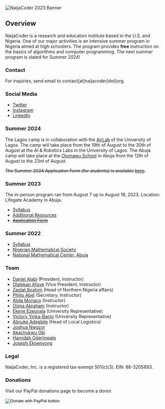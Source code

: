 ![NaijaCoder 2023 Banner](https://github.com/naijacoderorg/NaijaCoder/blob/gh-pages/summer2023/files/NaijaCoder_Banner1.jpg?raw=true)


## Overview

NaijaCoder is a research and education institute based in the U.S. and Nigeria. One of our major activities is an intensive summer program in Nigeria aimed at high schoolers. The program provides **free** instruction on the basics of algorithms and computer programming. The next summer program is slated for Summer 2024!

### Contact

For inquiries, send email to contact[at]naijacoder[dot]org.

### Social Media

* [Twitter](https://twitter.com/naijacoderorg)
* [Instagram](https://www.instagram.com/naijacoder/)
* [LinkedIn](https://www.linkedin.com/company/naijacoder/)
  
### Summer 2024

The Lagos camp is in collaboration with the [AirLab] of the University of Lagos. The camp will take place from the 19th of August to the 30th of August at the AI & Robotics Labs in the University of Lagos. The Abuja camp will take place at the [Olumawu School] in Abuja from the 12th of August to the 23rd of August.

[AirLab]: http://airol.unilag.edu.ng/
[Olumawu School]: https://olumawu.org.ng/

~~The Summer 2024 Application Form (for students) is available [here].~~

[here]: https://docs.google.com/forms/d/e/1FAIpQLSeFyHnAmFwI7QUpAiSD3PaUY-8dPyDl_SuXG9Nt0j6SpILIUw/viewform

### Summer 2023

The in-person program ran from August 7 up to August 18, 2023. Location: Lifegate Academy in Abuja.

* [Syllabus](summer2023/files/syllabus.md)
* [Additional Resources]
* ~~[Application Form](https://docs.google.com/forms/d/e/1FAIpQLSeQ4PVc_aLutDv3DeuvkG5QjgxAOYFPOoTmw4nKHHF6uoJWjg/viewform)~~

[Additional Resources]: https://github.com/naijacoderorg/lectures


### Summer 2022

* [Syllabus]
* [Nigerian Mathematical Society]
* [National Mathematical Center, Abuja]

[Syllabus]: summer2022/files/syllabus.md
[Nigerian Mathematical Society]: https://www.nigerianmathematicalsociety.org/
[National Mathematical Center, Abuja]: https://nmc.edu.ng/

### Team
* [Daniel Alabi](https://www.linkedin.com/in/alabidan/) (President, Instructor)
* [Olalekan Afuye](https://www.linkedin.com/in/olalekan-afuye/) (Vice President, Instructor)
* [Zaidat Ibrahim](https://www.linkedin.com/in/zaidati) (Head of Northern Nigeria affairs) 
* [Philip Abel](https://www.linkedin.com/in/abelphilip/) (Secretary, Instructor)
* [Alida Monaco](https://www.linkedin.com/in/alida-monaco-4699a482) (Instructor)
* [Ojima Abraham](https://www.linkedin.com/in/ojima-abraham/) (Instructor)
* [Ekene Ezeunala](https://www.linkedin.com/in/ekene-ezeunala/) (University Representative)
* [Victory Yinka-Banjo](https://www.linkedin.com/in/victory-yinka-banjo) (University Representative)
* [Atinuke Adegbile](https://ng.linkedin.com/in/atinuke-adegbile-267542b7) (Head of Local Logistics)
* [Joshua Nwozor](https://www.linkedin.com/in/joshuatochukwunwozor)
* [Akachukwu Obi](https://www.linkedin.com/in/aobi)
* [Hamidah Oderinwale](https://ca.linkedin.com/in/hamidaho)
* [Joseph Ekpenyong](https://www.linkedin.com/in/joejekpenyong)

### Legal

NaijaCoder, Inc. is a registered tax-exempt 501(c)(3).
EIN: 88-3205893.

### Donations

Visit our PayPal donations page to become a donor.

<form action="https://www.paypal.com/donate" method="post" target="_top">
<input type="hidden" name="hosted_button_id" value="XTKYF6AJWXWXY" />
<input type="image" src="https://www.paypalobjects.com/en_US/i/btn/btn_donateCC_LG.gif" border="0" name="submit" title="PayPal - The safer, easier way to pay online!" alt="Donate with PayPal button" />
<img alt="" border="0" src="https://www.paypal.com/en_US/i/scr/pixel.gif" width="1" height="1" />
</form>

